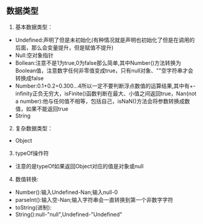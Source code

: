 ## 数据类型
1. 基本数据类型：
  * Undefined:声明了但是未初始化(有种情况就是声明也初始化了但是在调用的后面，那么会变量提升，但是赋值不提升)
  * Null:空对象指针
  * Bollean:注意不是1为true,0为false那么简单,其中Number()方法转换为Boolean值，注意数字任何非零值变成true，只有null对象、""空字符串才会转换成false
  * Number:0.1+0.2=0.300...4所以一定不要判断浮点数值的运算结果,其中有+-infinity正负无穷大，isFinite()函数判断在最大、小值之间返回true，Nan(not a number):他与任何值不相等，包括自己，isNaN()方法会将参数转换成数值，如果不能返回true
  * String
2. 复杂数据类型：
  * Object
3. typeOf操作符
  * 注意的是typeOf如果返回Object对应的值是对象或null
4. 数值转换:
  * Number():输入Undefined-Nan;输入null-0
  * parseInt():输入空-Nan;输入字符串会一直转换到第一个非数字字符
  * toString(进制):
  * String():null-"null",Undefined-"Undefined"
